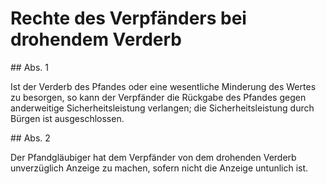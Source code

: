 # Rechte des Verpfänders bei drohendem Verderb



\#\# Abs. 1

 Ist der Verderb des Pfandes oder eine wesentliche Minderung des Wertes zu besorgen, so kann der Verpfänder die Rückgabe des Pfandes gegen anderweitige Sicherheitsleistung verlangen; die Sicherheitsleistung durch Bürgen ist ausgeschlossen.

\#\# Abs. 2

 Der Pfandgläubiger hat dem Verpfänder von dem drohenden Verderb unverzüglich Anzeige zu machen, sofern nicht die Anzeige untunlich ist. 

